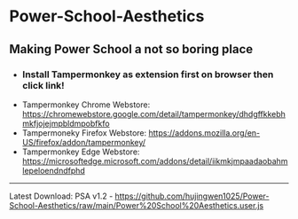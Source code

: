 # Power-School-Aesthetics
## Making Power School a not so boring place
- ### Install Tampermonkey as extension first on browser then click link!
- Tampermonkey Chrome Webstore: https://chromewebstore.google.com/detail/tampermonkey/dhdgffkkebhmkfjojejmpbldmpobfkfo
- Tampermoneky Firefox Webstore: https://addons.mozilla.org/en-US/firefox/addon/tampermonkey/
- Tampermonkey Edge Webstore: https://microsoftedge.microsoft.com/addons/detail/iikmkjmpaadaobahmlepeloendndfphd
-----
Latest Download:
PSA v1.2 - https://github.com/hujingwen1025/Power-School-Aesthetics/raw/main/Power%20School%20Aesthetics.user.js

